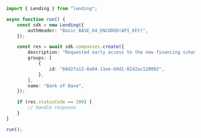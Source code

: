 <!-- Start SDK Example Usage [usage] -->
```typescript
import { Lending } from "lending";

async function run() {
    const sdk = new Lending({
        authHeader: "Basic BASE_64_ENCODED(API_KEY)",
    });

    const res = await sdk.companies.create({
        description: "Requested early access to the new financing scheme.",
        groups: [
            {
                id: "60d2fa12-8a04-11ee-b9d1-0242ac120002",
            },
        ],
        name: "Bank of Dave",
    });

    if (res.statusCode == 200) {
        // handle response
    }
}

run();

```
<!-- End SDK Example Usage [usage] -->